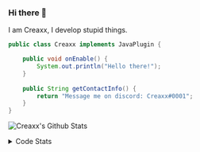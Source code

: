 ### Hi there 👋

I am Creaxx, I develop stupid things. 

```java
public class Creaxx implements JavaPlugin {

    public void onEnable() {
        System.out.println("Hello there!");
    }
    
    public String getContactInfo() {
        return "Message me on discord: Creaxx#0001";
    }
}
```

![Creaxx's Github Stats](https://github-readme-stats.vercel.app/api?username=CreaxxOG&show_icons=true&theme=dark&count_private=true)

<details>
  <summary>Code Stats</summary>

<!--START_SECTION:waka-->
![Lines of code](https://img.shields.io/badge/From%20Hello%20World%20I%27ve%20Written-10%20Thousand%20lines%20of%20code-blue)

**🐱 My GitHub Data** 

> 🏆 285 Contributions in the Year 2021
 > 
> 📦 377.6 kB Used in GitHub's Storage 
 > 
> 🚫 Not Opted to Hire
 > 
> 📜 1 Public Repository 
 > 
> 🔑 4 Private Repositories  
 > 
**I'm an Early 🐤** 

```text
🌞 Morning    27 commits     ████░░░░░░░░░░░░░░░░░░░░░   15.52% 
🌆 Daytime    62 commits     █████████░░░░░░░░░░░░░░░░   35.63% 
🌃 Evening    81 commits     ███████████░░░░░░░░░░░░░░   46.55% 
🌙 Night      4 commits      ░░░░░░░░░░░░░░░░░░░░░░░░░   2.3%

```
📅 **I'm Most Productive on Saturday** 

```text
Monday       23 commits     ███░░░░░░░░░░░░░░░░░░░░░░   13.22% 
Tuesday      11 commits     █░░░░░░░░░░░░░░░░░░░░░░░░   6.32% 
Wednesday    23 commits     ███░░░░░░░░░░░░░░░░░░░░░░   13.22% 
Thursday     14 commits     ██░░░░░░░░░░░░░░░░░░░░░░░   8.05% 
Friday       34 commits     █████░░░░░░░░░░░░░░░░░░░░   19.54% 
Saturday     42 commits     ██████░░░░░░░░░░░░░░░░░░░   24.14% 
Sunday       27 commits     ████░░░░░░░░░░░░░░░░░░░░░   15.52%

```


📊 **This Week I Spent My Time On** 

```text
💬 Programming Languages: 
No Activity Tracked This Week

🔥 Editors: 
No Activity Tracked This Week

```

**I Mostly Code in Java** 

```text
Java                     4 repos             ████████████████░░░░░░░░░   66.67% 
EJS                      1 repo              ████░░░░░░░░░░░░░░░░░░░░░   16.67% 
Kotlin                   1 repo              ████░░░░░░░░░░░░░░░░░░░░░   16.67%

```



 Last Updated on 29/12/2021
<!--END_SECTION:waka-->
</details>
